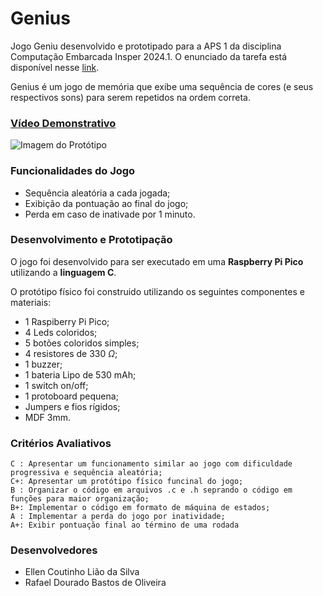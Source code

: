 # Genius
Jogo Geniu desenvolvido e prototipado para a APS 1 da disciplina Computação Embarcada Insper 2024.1. O enunciado da tarefa está disponível nesse [link](https://insper-embarcados.github.io/site/aps/aps-1-genius/).

Genius é um jogo de memória que exibe uma sequência de cores (e seus respectivos sons) para serem repetidos na ordem correta.

### [Vídeo Demonstrativo](https://youtu.be/P4mHPx7z5Bs)

![Imagem do Protótipo](https://imgur.com/a/dD0j6Gq)

### Funcionalidades do Jogo
- Sequência aleatória a cada jogada;
- Exibição da pontuação ao final do jogo;
- Perda em caso de inativade por 1 minuto.

### Desenvolvimento e Prototipação

O jogo foi desenvolvido para ser executado em uma **Raspberry Pi Pico** utilizando a **linguagem C**.

O protótipo físico foi construido utilizando os seguintes componentes e materiais:
- 1 Raspiberry Pi Pico;
- 4 Leds coloridos;
- 5 botões coloridos simples;
- 4 resistores de 330 $\Omega$;
- 1 buzzer;
- 1 bateria Lipo de 530 mAh;
- 1 switch on/off;
- 1 protoboard pequena;
- Jumpers e fios rígidos;
- MDF 3mm.


### Critérios Avaliativos
    C : Apresentar um funcionamento similar ao jogo com dificuldade progressiva e sequência aleatória;
    C+: Apresentar um protótipo físico funcinal do jogo;
    B : Organizar o código em arquivos .c e .h seprando o código em funções para maior organização;
    B+: Implementar o código em formato de máquina de estados;
    A : Implementar a perda do jogo por inatividade;
    A+: Exibir pontuação final ao término de uma rodada

### Desenvolvedores

- Ellen Coutinho Lião da Silva
- Rafael Dourado Bastos de Oliveira


